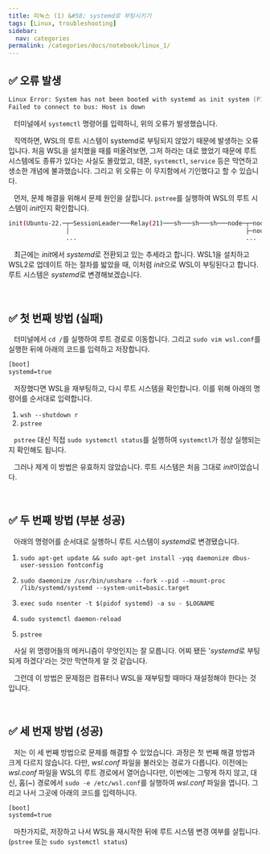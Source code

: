 ```yaml
---
title: 리눅스 (1) &#58; systemd로 부팅시키기
tags: [Linux, troubleshooting]
sidebar:
  nav: categories
permalink: /categories/docs/notebook/linux_1/
---
```


<div class="article__content" markdown="1">

## ✅ 오류 발생

```zsh
Linux Error: System has not been booted with systemd as init system (PID 1)
Failed to connect to bus: Host is down
```

&ensp; 터미널에서 `systemctl` 명령어를 입력하니, 위의 오류가 발생했습니다.

&ensp; 직역하면, WSL의 루트 시스템이 systemd로 부팅되지 않았기 때문에 발생하는 오류입니다. 처음 WSL을 설치했을 때를 떠올려보면, 그저 하라는 대로 했었기 때문에 루트 시스템에도 종류가 있다는 사실도 몰랐었고, 데몬, `systemctl`, `service` 등은 막연하고 생소한 개념에 불과했습니다. 그리고 위 오류는 이 무지함에서 기인했다고 할 수 있습니다.

&ensp; 먼저, 문제 해결을 위해서 문제 원인을 살핍니다. `pstree`를 실행하여 WSL의 루트 시스템이 *init*인지 확인합니다.

```zsh
init(Ubuntu-22.─┬─SessionLeader───Relay(21)───sh───sh───sh───node─┬─node───10*[{node}]
                │                                                 ├─node─┬─node───10*[{node}]
                ...                                               ...
```

&ensp; 최근에는 *init*에서 *systemd*로 전환되고 있는 추세라고 합니다. WSL1을 설치하고 WSL2로 업데이트 하는 절차를 밟았을 때, 이처럼 *init*으로 WSL이 부팅된다고 합니다. 루트 시스템은 *systemd*로 변경해보겠습니다.

<br/>

## ✅ 첫 번째 방법 (실패)

&ensp; 터미널에서 `cd /`를 실행하여 루트 경로로 이동합니다. 그리고 `sudo vim wsl.conf`를 실행한 뒤에 아래의 코드를 입력하고 저장합니다.

```txt
[boot]
systemd=true
```

&ensp; 저장했다면 WSL을 재부팅하고, 다시 루트 시스템을 확인합니다. 이를 위해 아래의 명령어를 순서대로 입력합니다.

1. `wsh --shutdown r`
2. `pstree`

&ensp; `pstree` 대신 직접 `sudo systemctl status`를 실행하여 `systemctl`가 정상 실행되는지 확인해도 됩니다.

&ensp; 그러나 제게 이 방법은 유효하지 않았습니다. 루트 시스템은 처음 그대로 *init*이었습니다.

<br/>

## ✅ 두 번째 방법 (부분 성공)

&ensp; 아래의 명령어를 순서대로 실행하니 루트 시스템이 *systemd*로 변경됐습니다.

1. `sudo apt-get update && sudo apt-get install -yqq daemonize dbus-user-session fontconfig`

2. `sudo daemonize /usr/bin/unshare --fork --pid --mount-proc /lib/systemd/systemd --system-unit=basic.target`

3. `exec sudo nsenter -t $(pidof systemd) -a su - $LOGNAME`

4. `sudo systemctl daemon-reload`

5. `pstree`

&ensp; 사실 위 명령어들의 메커니즘이 무엇인지는 잘 모릅니다. 어찌 됐든 '*systemd*로 부팅되게 하겠다'라는 것만 막연하게 알 것 같습니다.

&ensp; 그런데 이 방법은 문제점은 컴퓨터나 WSL을 재부팅할 때마다 재설정해야 한다는 것입니다.

<br/>

## ✅ 세 번재 방법 (성공)

&ensp; 저는 이 세 번째 방법으로 문제를 해결할 수 있었습니다. 과정은 첫 번째 해결 방법과 크게 다르지 않습니다. 다만, _wsl.conf_ 파일을 불러오는 경로가 다릅니다. 이전에는 _wsl.conf_ 파일을 WSL의 루트 경로에서 열어습니다만, 이번에는 그렇게 하지 않고, 대신, 홈(~) 경로에서 `sudo -e /etc/wsl.conf`를 실행하여 _wsl.conf_ 파일을 엽니다. 그리고 나서 그곳에 아래의 코드를 입력하니다.

```txt
[boot]
systemd=true
```

&ensp; 마찬가지로, 저장하고 나서 WSL을 재시작한 뒤에 루트 시스템 변경 여부를 살핍니다. (`pstree` 또는 `sudo systemctl status`)

</div>
